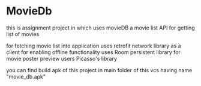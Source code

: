 # MovieDb
this is assignment project in which uses movieDB a movie list API for getting list of movies

for fetching movie list into application uses retrofit network library as a client
for enabling offline functionality uses Room persistent library 
for movie poster preview users Picasso's library

you can find build apk of this project in main folder of this vcs having name "movie_db.apk"
